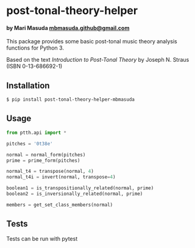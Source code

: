 # post-tonal-theory-helper

#### by Mari Masuda <mbmasuda.github@gmail.com>

This package provides some basic post-tonal music theory
analysis functions for Python 3.

Based on the text *Introduction to Post-Tonal Theory*
by Joseph N. Straus (ISBN 0-13-686692-1)


## Installation

```bash
$ pip install post-tonal-theory-helper-mbmasuda
```

## Usage

```python
from ptth.api import *

pitches = '0t38e'

normal = normal_form(pitches)
prime = prime_form(pitches)

normal_t4 = transpose(normal, 4)
normal_t4i = invert(normal, transpose=4)

boolean1 = is_transpositionally_related(normal, prime)
boolean2 = is_inversionally_related(normal, prime)

members = get_set_class_members(normal)
```

## Tests

Tests can be run with pytest